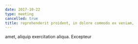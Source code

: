 ```yaml
---
date: 2017-10-22
type: meeting
cancelled: true
title: reprehenderit proident, in dolore commodo ex veniam,
---
```

amet, aliquip exercitation aliqua. Excepteur